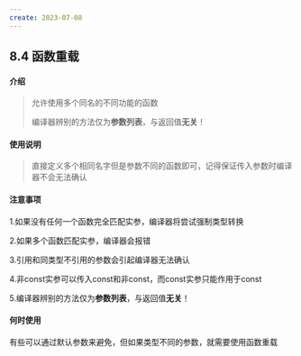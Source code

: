 ```yaml
---
create: 2023-07-08
---
```

## 8.4 函数重载

#### 介绍

> 允许使用多个同名的不同功能的函数
>
> 编译器辨别的方法仅为**参数列表**，与返回值**无关**！

#### 使用说明

> 直接定义多个相同名字但是参数不同的函数即可，记得保证传入参数时编译器不会无法确认

#### 注意事项

1.如果没有任何一个函数完全匹配实参，编译器将尝试强制类型转换

2.如果多个函数匹配实参，编译器会报错

3.引用和同类型不引用的参数会引起编译器无法确认

4.非const实参可以传入const和非const，而const实参只能作用于const

5.编译器辨别的方法仅为**参数列表**，与返回值**无关**！

#### 何时使用

有些可以通过默认参数来避免，但如果类型不同的参数，就需要使用函数重载

